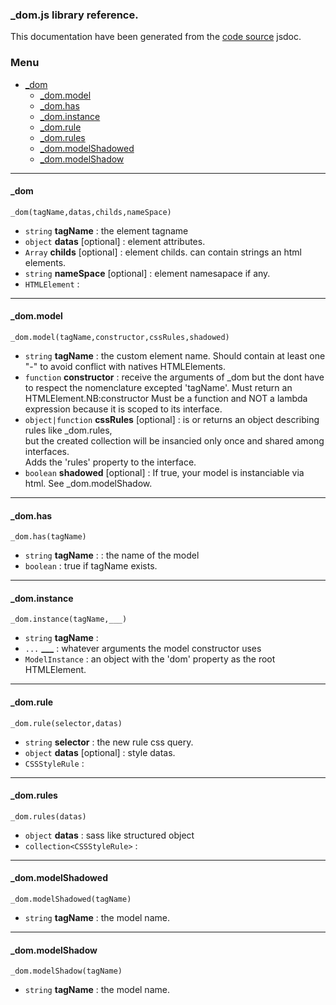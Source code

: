 
### **_dom.js** library reference.

This documentation have been generated from the [code source](https://github.com/yorgsite/_dom/blob/master/_dom.master.js) jsdoc.


### <a name='main_menu'></a> Menu


+ [_dom](#tgt__dom)
	+ [_dom.model](#tgt__dom.model)
	+ [_dom.has](#tgt__dom.has)
	+ [_dom.instance](#tgt__dom.instance)
	+ [_dom.rule](#tgt__dom.rule)
	+ [_dom.rules](#tgt__dom.rules)
	+ [_dom.modelShadowed](#tgt__dom.modelShadowed)
	+ [_dom.modelShadow](#tgt__dom.modelShadow)

<hr/>

#### <a name="tgt__dom"></a> _dom


`_dom(tagName,datas,childs,nameSpace)`
+ `string` **tagName** : the element tagname
+ `object` **datas** [optional] : element attributes.
+ `Array` **childs** [optional] : element childs. can contain strings an html elements.
+ `string` **nameSpace** [optional] : element namesapace if any.
+ `HTMLElement` : 

<hr/>

#### <a name="tgt__dom.model"></a> _dom.model


`_dom.model(tagName,constructor,cssRules,shadowed)`
+ `string` **tagName** : the custom element name. Should contain at least one "-" to avoid conflict with natives HTMLElements.
+ `function` **constructor** : receive the arguments of _dom but the dont have to respect the nomenclature excepted 'tagName'. Must return an HTMLElement.NB:constructor Must be a function and NOT a lambda expression because it is scoped to its interface.
+ `object|function` **cssRules** [optional] : is or returns an object describing rules like _dom.rules,<br/>but the created collection will be insancied only once and shared among interfaces.<br/>Adds the 'rules' property to the interface.
+ `boolean` **shadowed** [optional] : If true, your model is instanciable via html. See _dom.modelShadow.

<hr/>

#### <a name="tgt__dom.has"></a> _dom.has


`_dom.has(tagName)`
+ `string` **tagName** : : the name of the model
+ `boolean` : true if tagName exists.

<hr/>

#### <a name="tgt__dom.instance"></a> _dom.instance


`_dom.instance(tagName,___)`
+ `string` **tagName** : 
+ `...` **___** : whatever arguments the model constructor uses
+ `ModelInstance` : an object with the 'dom' property as the root HTMLElement.

<hr/>

#### <a name="tgt__dom.rule"></a> _dom.rule


`_dom.rule(selector,datas)`
+ `string` **selector** : the new rule css query.
+ `object` **datas** [optional] : style datas.
+ `CSSStyleRule` : 

<hr/>

#### <a name="tgt__dom.rules"></a> _dom.rules


`_dom.rules(datas)`
+ `object` **datas** : sass like structured object
+ `collection<CSSStyleRule>` : 

<hr/>

#### <a name="tgt__dom.modelShadowed"></a> _dom.modelShadowed


`_dom.modelShadowed(tagName)`
+ `string` **tagName** : the model name.

<hr/>

#### <a name="tgt__dom.modelShadow"></a> _dom.modelShadow


`_dom.modelShadow(tagName)`
+ `string` **tagName** : the model name.
